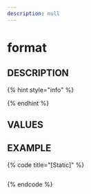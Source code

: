 ```yaml
---
description: null
---
```


# format

## DESCRIPTION

{% hint style="info" %}

{% endhint %}

## VALUES

## EXAMPLE

{% code title="\[Static\]" %}
```markup

```
{% endcode %}

